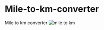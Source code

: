 # Mile-to-km-converter
Mile to km converter
![mile to km](https://user-images.githubusercontent.com/98373232/176245060-a5e1622a-9057-413d-88ef-23805e3adf68.png)
